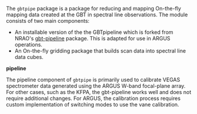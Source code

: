 The `gbtpipe` package is a package for reducing and mapping On-the-fly mapping data created at the GBT in spectral line observations.  The module consists of two main components:

* An installable version of the the GBTpipeline which is forked from NRAO's [gbt-pipeline](https://github.com/nrao/gbt-pipeline) package.  This is adapted for use in ARGUS operations.
* An On-the-fly gridding package that builds scan data into spectral line data cubes.

**pipeline** 

The pipeline component of `gbtpipe` is primarily used to calibrate VEGAS spectrometer data generated using the ARGUS W-band focal-plane array.  For other cases, such as the KFPA, the gbt-pipeline works well and does not require additional changes.  For ARGUS, the calibration process requires custom implementation of switching modes to use the vane calibration.  
